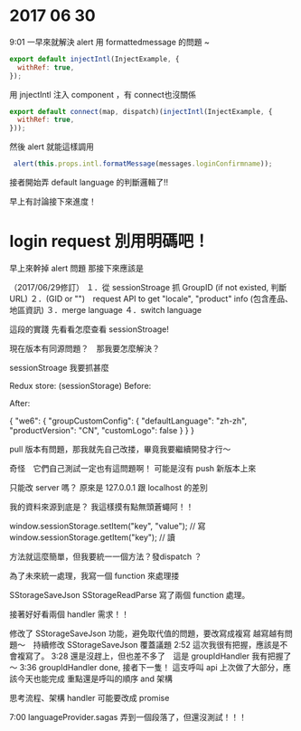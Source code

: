 # 2017 06 30

9:01 一早來就解決 alert 用 formattedmessage 的問題 ~  
```javascript
export default injectIntl(InjectExample, {
  withRef: true,
});
````
用 jnjectIntl 注入 component ，有 connect也沒關係  
```javascript
export default connect(map, dispatch)(injectIntl(InjectExample, {
  withRef: true,
}));
```
然後 alert 就能這樣調用
```javascript
 alert(this.props.intl.formatMessage(messages.loginConfirmname));
 ```

接者開始弄 default language 的判斷邏輯了!!  

早上有討論接下來進度！

# login request 別用明碼吧！



早上來幹掉 alert 問題
那接下來應該是

（2017/06/29修訂）
１．從 sessionStroage 抓 GroupID (if not existed, 判斷 URL)
２．(GID or "")　request API to get "locale", "product" info (包含產品、地區資訊)
３．merge language
４．switch language

這段的實踐
先看看怎麼查看 sessionStroage!

現在版本有同源問題？　那我要怎麼解決？

sessionStroage 我要抓甚麼

Redux store: (sessionStorage)
Before:

After:

{
  "we6": {
    "groupCustomConfig": {
        "defaultLanguage": "zh-zh",
        "productVersion": "CN",
        "customLogo": false
      }
  }
}

pull 版本有問題，那我就先自己改搂，畢竟我要繼續開發才行～

奇怪　它們自己測試一定也有這問題啊！
可能是沒有 push 新版本上來

只能改 server 嗎？
原來是 127.0.0.1 跟 localhost 的差別

我的資料來源到底是？
我這樣摸有點無頭蒼蠅阿！！

window.sessionStorage.setItem("key", "value");  // 寫
window.sessionStorage.getItem("key");           // 讀

方法就這麼簡單，但我要統一一個方法？發dispatch ？


為了未來統一處理，我寫一個 function 來處理搂

SStorageSaveJson
SStorageReadParse
寫了兩個 function 處理。

接著好好看兩個 handler 需求！！

修改了 SStorageSaveJson 功能，避免取代值的問題，要改寫成複寫
越寫越有問題～　持續修改 SStorageSaveJson 覆蓋議題
2:52 這次我很有把握，應該是不會複寫了。
3:28 還是沒趕上，但也差不多了　這是 groupIdHandler 我有把握了～
3:36 groupIdHandler done, 接者下一隻！
    這支呼叫 api 上次做了大部分，應該今天也能完成
    重點還是呼叫的順序 and 架構

思考流程、架構
handler 可能要改成 promise 

7:00 languageProvider.sagas  弄到一個段落了，但還沒測試！！！

